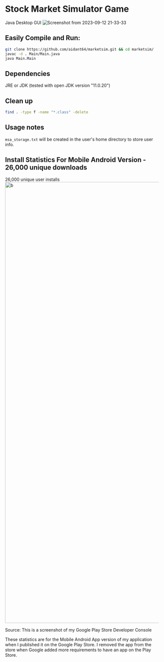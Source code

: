# Stock Market Simulator Game

Java Desktop GUI
![Screenshot from 2023-09-12 21-33-33](https://github.com/aidant64/marketsim/assets/126053853/51ab7d0d-3e20-43c7-b359-3811de93660b)

## Easily Compile and Run:

```bash
git clone https://github.com/aidant64/marketsim.git && cd marketsim/
javac -d . Main/Main.java
java Main.Main
```

## Dependencies

JRE or JDK (tested with open JDK version "11.0.20")


## Clean up 

```bash
find . -type f -name "*.class" -delete
```




## Usage notes

`msa_storage.txt` will be created in the user's home directory to store user info.



## Install Statistics For Mobile Android Version - 26,000 unique downloads

26,000 unique user installs
<img width="1440" alt="b" src="https://github.com/athomas64/market-sim/assets/63829763/8a004835-2726-4c98-adfd-82dd28e8a21e">

Source: This is a screenshot of my Google Play Store Developer Console

These statistics are for the Mobile Android App version of my application when I published it on the Google Play Store. I removed
the app from the store when Google added more requirements to have an app on the Play Store.
